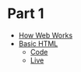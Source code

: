 # Part 1
 - [How Web Works](https://tinkerhublbsce.github.io/Web-foundry-Resources/part1/1-how-web-works/README.md)
 - [Basic HTML](https://tinkerhublbsce.github.io/Web-foundry-Resources/part1/2-basic-html/README.md)
   - [Code](https://github.com/tinkerhublbsce/Web-foundry-Resources/tree/main/part1/2-basic-html/code)
   - [Live](https://tinkerhublbsce.github.io/Web-foundry-Resources/part1/2-basic-html/code/)
